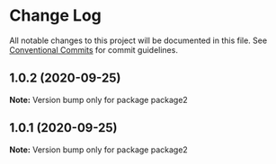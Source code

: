 # Change Log

All notable changes to this project will be documented in this file.
See [Conventional Commits](https://conventionalcommits.org) for commit guidelines.

## 1.0.2 (2020-09-25)

**Note:** Version bump only for package package2





## 1.0.1 (2020-09-25)

**Note:** Version bump only for package package2
